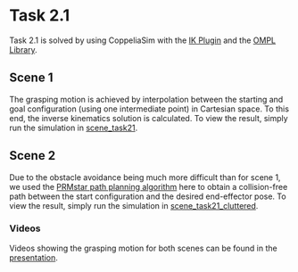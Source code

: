 # Task 2.1
Task 2.1 is solved by using CoppeliaSim with the [IK Plugin](https://www.coppeliarobotics.com/helpFiles/en/kinematicsPlugin.htm) and the [OMPL Library](https://ompl.kavrakilab.org).

## Scene 1
The grasping motion is achieved by interpolation between the starting and goal configuration (using one intermediate point) in Cartesian space. To this end, the inverse kinematics solution is calculated. 
To view the result, simply run the simulation in [scene_task21](https://gitlab.lrz.de/arcl21/team_a/-/blob/main/Task21/scene_task21.ttt).

## Scene 2
Due to the obstacle avoidance being much more difficult than for scene 1, we used the [PRMstar path planning algorithm](https://ompl.kavrakilab.org/classompl_1_1geometric_1_1PRMstar.html) here to obtain a collision-free path between the start configuration and the desired end-effector pose.
To view the result, simply run the simulation in [scene_task21_cluttered](https://gitlab.lrz.de/arcl21/team_a/-/blob/main/Task21/scene_task21_cluttered.ttt).

### Videos
Videos showing the grasping motion for both scenes can be found in the [presentation](https://gitlab.lrz.de/arcl21/team_a/-/blob/main/Presentation/Presentation.pptx).

